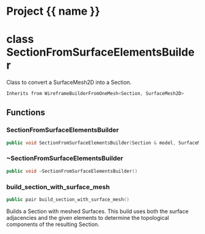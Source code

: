<script setup>
import {useRoute} from 'vitepress'
const {path} = useRoute()
const tokens = path.split('/')
const words = tokens[2].split('-');
for (let i = 0; i < words.length; i++) {
    words[i] = words[i].charAt(0).toUpperCase() + words[i].slice(1);
    words[i] = words[i].replace('geode', 'Geode')
}
const name = words.join('-');
</script>
# Project {{ name }}

# class SectionFromSurfaceElementsBuilder


 Class to convert a SurfaceMesh2D into a Section.



```cpp
Inherits from WireframeBuilderFromOneMesh<Section, SurfaceMesh2D>
```



## Functions

### SectionFromSurfaceElementsBuilder

```cpp
public void SectionFromSurfaceElementsBuilder(Section & model, SurfaceMesh2D & surface, Span corner_vertices, Span line_edges)
```


### ~SectionFromSurfaceElementsBuilder

```cpp
public void ~SectionFromSurfaceElementsBuilder()
```


### build_section_with_surface_mesh

```cpp
public pair build_section_with_surface_mesh()
```


 Builds a Section with meshed Surfaces. This build uses both the surface adjacencies and the given elements to determine the topological components of the resulting Section.




